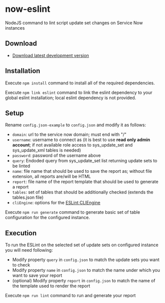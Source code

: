 # now-eslint
NodeJS command to lint script update set changes on Service Now instances

## Download

- [Download latest development version](https://github.com/hrax/now-eslint/archive/master.zip)

## Installation

Execute `npm install` command to install all of the required dependencies.

Execute `npm link eslint` command to link the eslint dependency to your global eslint installation; local eslint dependency is not provided.

## Setup

Rename `config.json-example` to `config.json` and modify it as follows:
- `domain`: url to the service now domain; must end with "/"
- `username`: username to connect as (it is best to use **read only admin account**; if not available role access to sys_update_set and sys_update_xml tables is needed)
- `password`: password of the username above
- `query`: Endoded query from sys_update_set list returning update sets to be linted
- `name`: file name that should be used to save the report as; without file extension, all reports are/will be HTML
- `report`: file name of the report template that should be used to generate a report
- `tables`: set of tables that should be additionally checked (extends the tables.json file)
- `cliEngine`: options for the [ESLint CLIEngine](https://eslint.org/docs/developer-guide/nodejs-api#cliengine)

Execute `npm run generate` command to generate basic set of table configuration for the configured instance.

## Execution

To run the ESLint on the selected set of update sets on configured instance you will need following:
- Modify property `query` in `config.json` to match the update sets you want to check
- Modify property `name` in `config.json` to match the name under which you want to save your report
- (optional) Modify property `report` in `config.json` to match the name of the template used to render the report

Execute `npm run lint` command to run and generate your report
